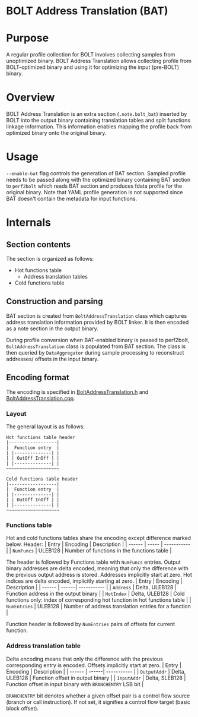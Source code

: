 # BOLT Address Translation (BAT)
# Purpose
A regular profile collection for BOLT involves collecting samples from
unoptimized binary. BOLT Address Translation allows collecting profile
from BOLT-optimized binary and using it for optimizing the input (pre-BOLT)
binary.

# Overview
BOLT Address Translation is an extra section (`.note.bolt_bat`) inserted by BOLT
into the output binary containing translation tables and split functions linkage
information. This information enables mapping the profile back from optimized
binary onto the original binary.

# Usage
`--enable-bat` flag controls the generation of BAT section. Sampled profile
needs to be passed along with the optimized binary containing BAT section to
`perf2bolt` which reads BAT section and produces fdata profile for the original
binary. Note that YAML profile generation is not supported since BAT doesn't
contain the metadata for input functions.

# Internals
## Section contents
The section is organized as follows:
- Hot functions table
  - Address translation tables
- Cold functions table

## Construction and parsing
BAT section is created from `BoltAddressTranslation` class which captures
address translation information provided by BOLT linker. It is then encoded as a
note section in the output binary.

During profile conversion when BAT-enabled binary is passed to perf2bolt,
`BoltAddressTranslation` class is populated from BAT section. The class is then
queried by `DataAggregator` during sample processing to reconstruct addresses/
offsets in the input binary.

## Encoding format
The encoding is specified in
[BoltAddressTranslation.h](/bolt/include/bolt/Profile/BoltAddressTranslation.h)
and [BoltAddressTranslation.cpp](/bolt/lib/Profile/BoltAddressTranslation.cpp).

### Layout
The general layout is as follows:
```
Hot functions table header
|------------------|
|  Function entry  |
| |--------------| |
| | OutOff InOff | |
| |--------------| |
~~~~~~~~~~~~~~~~~~~~

Cold functions table header
|------------------|
|  Function entry  |
| |--------------| |
| | OutOff InOff | |
| |--------------| |
~~~~~~~~~~~~~~~~~~~~
```

### Functions table
Hot and cold functions tables share the encoding except difference marked below.
Header:
| Entry  | Encoding | Description |
| ------ | ----- | ----------- |
| `NumFuncs` | ULEB128 | Number of functions in the functions table |

The header is followed by Functions table with `NumFuncs` entries.
Output binary addresses are delta encoded, meaning that only the difference with
the previous output address is stored. Addresses implicitly start at zero.
Hot indices are delta encoded, implicitly starting at zero.
| Entry  | Encoding | Description |
| ------ | ------| ----------- |
| `Address` | Delta, ULEB128 | Function address in the output binary |
| `HotIndex` | Delta, ULEB128 | Cold functions only: index of corresponding hot function in hot functions table |
| `NumEntries` | ULEB128 | Number of address translation entries for a function |

Function header is followed by `NumEntries` pairs of offsets for current
function.

### Address translation table
Delta encoding means that only the difference with the previous corresponding
entry is encoded. Offsets implicitly start at zero.
| Entry  | Encoding | Description |
| ------ | ------| ----------- |
| `OutputAddr` | Delta, ULEB128 | Function offset in output binary |
| `InputAddr` | Delta, SLEB128 | Function offset in input binary with `BRANCHENTRY` LSB bit |

`BRANCHENTRY` bit denotes whether a given offset pair is a control flow source
(branch or call instruction). If not set, it signifies a control flow target
(basic block offset).
